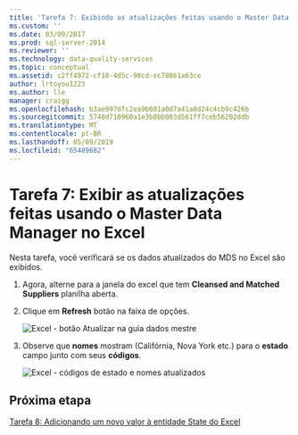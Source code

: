 ```yaml
---
title: 'Tarefa 7: Exibindo as atualizações feitas usando o Master Data Manager no Excel | Microsoft Docs'
ms.custom: ''
ms.date: 03/09/2017
ms.prod: sql-server-2014
ms.reviewer: ''
ms.technology: data-quality-services
ms.topic: conceptual
ms.assetid: c2ff4972-cf18-4d5c-98cd-ec78861a63ce
author: lrtoyou1223
ms.author: lle
manager: craigg
ms.openlocfilehash: b3ae997dfc2ea9b601a0d7a41a0d24c4cb9c426b
ms.sourcegitcommit: 5748d710960a1e3b8bb003d561ff7ceb56202ddb
ms.translationtype: MT
ms.contentlocale: pt-BR
ms.lasthandoff: 05/09/2019
ms.locfileid: "65489682"
---
```

# <a name="task-7-viewing-updates-made-using-master-data-manager-in-excel"></a>Tarefa 7: Exibir as atualizações feitas usando o Master Data Manager no Excel
  Nesta tarefa, você verificará se os dados atualizados do MDS no Excel são exibidos.  
  
1.  Agora, alterne para a janela do excel que tem **Cleansed and Matched Suppliers** planilha aberta.  
  
2.  Clique em **Refresh** botão na faixa de opções.  
  
     ![Excel - botão Atualizar na guia dados mestre](../../2014/tutorials/media/et-viewupdatesmadeusingmdminexcel-01.jpg "Excel - botão Atualizar na guia dados mestre")  
  
3.  Observe que **nomes** mostram (Califórnia, Nova York etc.) para o **estado** campo junto com seus **códigos**.  
  
     ![Excel - códigos de estado e nomes atualizados](../../2014/tutorials/media/et-viewupdatesmadeusingmdminexcel-02.jpg "Excel - códigos de estado e nomes atualizados")  
  
## <a name="next-step"></a>Próxima etapa  
 [Tarefa 8: Adicionando um novo valor à entidade State do Excel](../../2014/tutorials/task-8-adding-a-new-value-for-state-entity-in-excel.md)  
  
  
